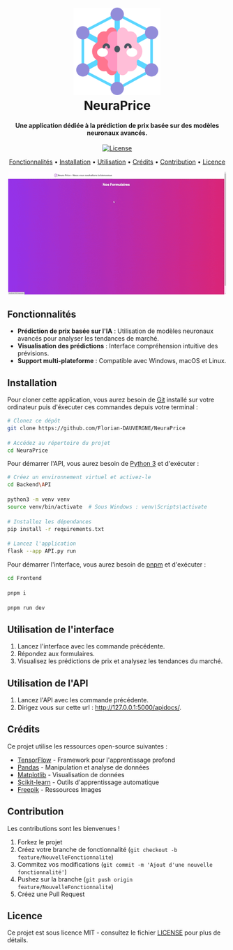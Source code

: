 <h1 align="center">
  <br>
  <img src="assets/logo.png" alt="NeuraPrice Logo" width="200">
  <br>
  NeuraPrice
  <br>
</h1>

<h4 align="center">Une application dédiée à la prédiction de prix basée sur des modèles neuronaux avancés.</h4>

<p align="center">
  <a href="https://opensource.org/licenses/MIT">
    <img src="https://img.shields.io/badge/License-MIT-yellow.svg" alt="License">
  </a>
</p>


<p align="center">
  <a href="#features">Fonctionnalités</a> •
  <a href="#installation">Installation</a> •
  <a href="#utilisation">Utilisation</a> •
  <a href="#credits">Crédits</a> •
  <a href="#contribution">Contribution</a> •
  <a href="#licence">Licence</a>
</p>

<p align="center">
  <a>
    <img src="assets/demo.gif" alt="Demo">
  </a>
</p>

## Fonctionnalités

- **Prédiction de prix basée sur l'IA** : Utilisation de modèles neuronaux avancés pour analyser les tendances de marché.
- **Visualisation des prédictions** : Interface compréhension intuitive des prévisions.
- **Support multi-plateforme** : Compatible avec Windows, macOS et Linux.

## Installation

Pour cloner cette application, vous aurez besoin de [Git](https://git-scm.com) installé sur votre ordinateur puis d'éxecuter ces commandes depuis votre terminal :

```bash
# Clonez ce dépôt
git clone https://github.com/Florian-DAUVERGNE/NeuraPrice

# Accédez au répertoire du projet
cd NeuraPrice
```
Pour démarrer l'API, vous aurez besoin de [Python 3](https://www.python.org/downloads/) et d'exécuter :
```bash
# Créez un environnement virtuel et activez-le
cd Backend\API

python3 -m venv venv
source venv/bin/activate  # Sous Windows : venv\Scripts\activate

# Installez les dépendances
pip install -r requirements.txt

# Lancez l'application
flask --app API.py run
```

Pour démarrer l'interface, vous aurez besoin de [pnpm](https://pnpm.io/fr/installation) et d'exécuter :
```bash
cd Frontend

pnpm i

pnpm run dev
```

## Utilisation de l'interface

1. Lancez l'interface avec les commande précédente.
2. Répondez aux formulaires.
3. Visualisez les prédictions de prix et analysez les tendances du marché.

## Utilisation de l'API

1. Lancez l'API avec les commande précédente.
2. Dirigez vous sur cette url : http://127.0.0.1:5000/apidocs/.

## Crédits

Ce projet utilise les ressources open-source suivantes :

- [TensorFlow](https://www.tensorflow.org/) - Framework pour l'apprentissage profond
- [Pandas](https://pandas.pydata.org/) - Manipulation et analyse de données
- [Matplotlib](https://matplotlib.org/) - Visualisation de données
- [Scikit-learn](https://scikit-learn.org/) - Outils d'apprentissage automatique
- <a href="https://fr.freepik.com/icone/reseau-neuronal_12392217#fromView=search&page=1&position=55&uuid=c622a4c5-bf69-4d82-aecf-40b93c5dbffa">Freepik</a> - Ressources Images

## Contribution

Les contributions sont les bienvenues !

1. Forkez le projet
2. Créez votre branche de fonctionnalité (`git checkout -b feature/NouvelleFonctionnalite`)
3. Commitez vos modifications (`git commit -m 'Ajout d'une nouvelle fonctionnalité'`)
4. Pushez sur la branche (`git push origin feature/NouvelleFonctionnalite`)
5. Créez une Pull Request

## Licence

Ce projet est sous licence MIT - consultez le fichier [LICENSE](LICENSE) pour plus de détails.

